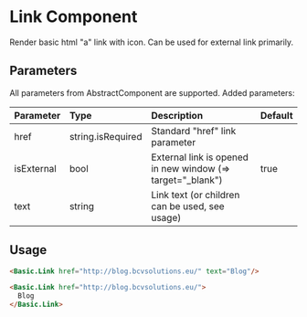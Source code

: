 # Link Component

Render basic html "a" link with icon. Can be used for external link primarily.

## Parameters

All parameters from AbstractComponent are supported. Added parameters:

| Parameter | Type | Description | Default  |
| --- | :--- | :--- | :--- |
| href  |  string.isRequired | Standard "href" link parameter |  |
| isExternal  | bool   | External link is opened in new window (=> target="_blank") | true |
| text  | string   |  Link text (or children can be used, see usage) |  ||

## Usage

```html
<Basic.Link href="http://blog.bcvsolutions.eu/" text="Blog"/>
```

```html
<Basic.Link href="http://blog.bcvsolutions.eu/">
  Blog
</Basic.Link>
```
